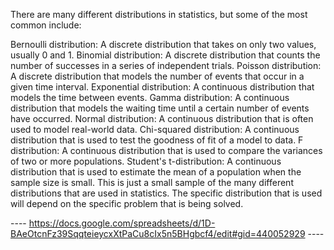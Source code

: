 There are many different distributions in statistics, but some of the most common include:

Bernoulli distribution: A discrete distribution that takes on only two values, usually 0 and 1.
Binomial distribution: A discrete distribution that counts the number of successes in a series of independent trials.
Poisson distribution: A discrete distribution that models the number of events that occur in a given time interval.
Exponential distribution: A continuous distribution that models the time between events.
Gamma distribution: A continuous distribution that models the waiting time until a certain number of events have occurred.
Normal distribution: A continuous distribution that is often used to model real-world data.
Chi-squared distribution: A continuous distribution that is used to test the goodness of fit of a model to data.
F distribution: A continuous distribution that is used to compare the variances of two or more populations.
Student's t-distribution: A continuous distribution that is used to estimate the mean of a population when the sample size is small.
This is just a small sample of the many different distributions that are used in statistics. The specific distribution that is used will depend on the specific problem that is being solved.


---- https://docs.google.com/spreadsheets/d/1D-BAeOtcnFz39SqqteieycxXtPaCu8cIx5n5BHgbcf4/edit#gid=440052929 ----
